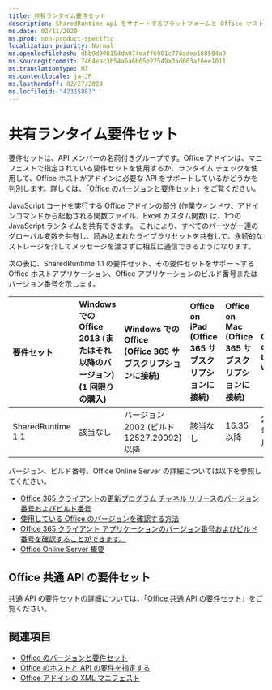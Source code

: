 ```yaml
---
title: 共有ランタイム要件セット
description: SharedRuntime Api をサポートするプラットフォームと Office ホストを指定します。
ms.date: 02/11/2020
ms.prod: non-product-specific
localization_priority: Normal
ms.openlocfilehash: dbb9d908154da074eaff6901c778adea168504a9
ms.sourcegitcommit: 7464eac3b54a6a6b65e27549a3ad603af6ee1011
ms.translationtype: MT
ms.contentlocale: ja-JP
ms.lasthandoff: 02/27/2020
ms.locfileid: "42315883"
---
```

# <a name="shared-runtime-requirement-sets"></a>共有ランタイム要件セット

要件セットは、API メンバーの名前付きグループです。Office アドインは、マニフェストで指定されている要件セットを使用するか、ランタイム チェックを使用して、Office ホストがアドインに必要な API をサポートしているかどうかを判別します。詳しくは、「[Office のバージョンと要件セット](/office/dev/add-ins/develop/office-versions-and-requirement-sets)」をご覧ください。

JavaScript コードを実行する Office アドインの部分 (作業ウィンドウ、アドインコマンドから起動される関数ファイル、Excel カスタム関数) は、1つの JavaScript ランタイムを共有できます。 これにより、すべてのパーツが一連のグローバル変数を共有し、読み込まれたライブラリセットを共有して、永続的なストレージを介してメッセージを渡さずに相互に通信できるようになります。

次の表に、SharedRuntime 1.1 の要件セット、その要件セットをサポートする Office ホストアプリケーション、Office アプリケーションのビルド番号またはバージョン番号を示します。

|  要件セット  |  Windows での Office 2013 (またはそれ以降のバージョン)<br>(1 回限りの購入) | Windows での Office<br>(Office 365 サブスクリプションに接続)   |  Office on iPad<br>(Office 365 サブスクリプションに接続)  |  Office on Mac<br>(Office 365 サブスクリプションに接続)  | Office on the web  | Office Online Server |
|:-----|:-----|:-----|:-----|:-----|:-----|:-----|
| SharedRuntime 1.1  | 該当なし | バージョン 2002 (ビルド 12527.20092) 以降 | 該当なし | 16.35 以降 | 2020 年 2 月 | 該当なし |

バージョン、ビルド番号、Office Online Server の詳細については以下を参照してください。

- [Office 365 クライアントの更新プログラム チャネル リリースのバージョン番号およびビルド番号](https://support.office.com/article/version-and-build-numbers-of-update-channel-releases-ae942449-1fca-4484-898b-a933ea23def7)
- [使用している Office のバージョンを確認する方法](https://support.office.com/article/What-version-of-Office-am-I-using-932788b8-a3ce-44bf-bb09-e334518b8b19)
- [Office 365 クライアント アプリケーションのバージョン番号およびビルド番号を確認することができます。](https://support.office.com/article/version-and-build-numbers-of-update-channel-releases-ae942449-1fca-4484-898b-a933ea23def7)
- [Office Online Server 概要](/officeonlineserver/office-online-server-overview)

## <a name="office-common-api-requirement-sets"></a>Office 共通 API の要件セット

共通 API の要件セットの詳細については、「[Office 共通 API の要件セット](office-add-in-requirement-sets.md)」をご覧ください。

## <a name="see-also"></a>関連項目

- [Office のバージョンと要件セット](/office/dev/add-ins/develop/office-versions-and-requirement-sets)
- [Office のホストと API の要件を指定する](/office/dev/add-ins/develop/specify-office-hosts-and-api-requirements)
- [Office アドインの XML マニフェスト](/office/dev/add-ins/develop/add-in-manifests)
